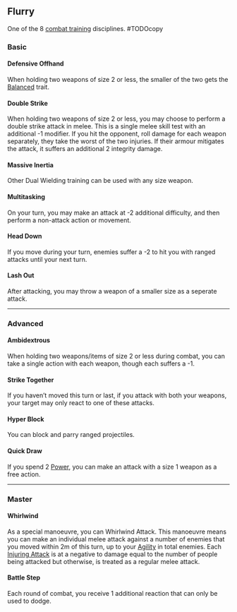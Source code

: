 ## Flurry
One of the 8 [combat training](Combat-Training) disciplines.
#TODOcopy

### Basic

#### Defensive Offhand
When holding two weapons of size 2 or less, the smaller of the two gets the [Balanced](Weapon-Traits#Balanced) trait.

#### Double Strike
When holding two weapons of size 2 or less, you may choose to perform a double strike attack in melee. This is a single melee skill test with an additional -1 modifier. If you hit the opponent, roll damage for each weapon separately, they take the worst of the two injuries. If their armour mitigates the attack, it suffers an additional 2 integrity damage.

#### Massive Inertia
Other Dual Wielding training can be used with any size weapon.

#### Multitasking
On your turn, you may make an attack at -2 additional difficulty, and then perform a non-attack action or movement.

#### Head Down
If you move during your turn, enemies suffer a -2 to hit you with ranged attacks until your next turn.

#### Lash Out
After attacking, you may throw a weapon of a smaller size as a seperate attack.

---

### Advanced

#### Ambidextrous
When holding two weapons/items of size 2 or less during combat, you can take a single action with each weapon, though each suffers a -1.

#### Strike Together
 If you haven’t moved this turn or last, if you attack with both your weapons, your target may only react to one of these attacks. 

#### Hyper Block
You can block and parry ranged projectiles. 

#### Quick Draw
If you spend 2 [Power](Stats#Power), you can make an attack with a size 1 weapon as a free action.

---
### Master
#### Whirlwind
As a special manoeuvre, you can Whirlwind Attack. This manoeuvre means you can make an individual melee attack against a number of enemies that you moved within 2m of this turn, up to your [Agility](Stats#Agility) in total enemies. Each [Injuring Attack](Combat#Injuring%20Attack) is at a negative to damage equal to the number of people being attacked but otherwise, is treated as a regular melee attack.

#### Battle Step
Each round of combat, you receive 1 additional reaction that can only be used to dodge.
